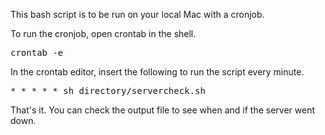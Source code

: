 This bash script is to be run on your local Mac with a cronjob.

To run the cronjob, open crontab in the shell. 
<pre>crontab -e</pre>

In the crontab editor, insert the following to run the script every minute. 
<pre>* * * * * sh directory/servercheck.sh</pre>

That's it. You can check the output file to see when and if the server went down.


